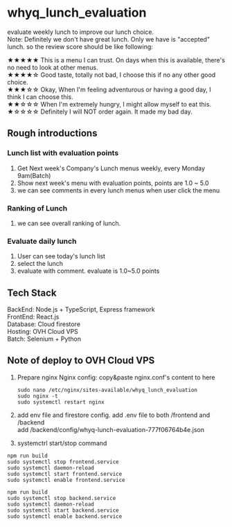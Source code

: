 # whyq_lunch_evaluation

evaluate weekly lunch to improve our lunch choice.  
Note: Definitely we don't have great lunch. Only we have is "accepted" lunch. so the review score should be like following:  

★★★★★ This is a menu I can trust. On days when this is available, there's no need to look at other menus.     
★★★★☆ Good taste, totally not bad, I choose this if no any other good choice.  
★★★☆☆ Okay, When I'm feeling adventurous or having a good day, I think I can choose this.  
★★☆☆☆ When I'm extremely hungry, I might allow myself to eat this.     
★☆☆☆☆ Definitely I will NOT order again. It made my bad day.     

## Rough introductions

### Lunch list with evaluation points

1. Get Next week's Company's Lunch menus weekly, every Monday 9am(Batch)
2. Show next week's menu with evaluation points, points are 1.0 ~ 5.0
3. we can see comments in every lunch menus when user click the menu

### Ranking of Lunch

1. we can see overall ranking of lunch.

### Evaluate daily lunch

1. User can see today's lunch list
2. select the lunch
3. evaluate with comment. evaluate is 1.0~5.0 points

## Tech Stack

BackEnd: Node.js + TypeScript, Express framework  
FrontEnd: React.js  
Database: Cloud firestore  
Hosting: OVH Cloud VPS  
Batch: Selenium + Python

## Note of deploy to OVH Cloud VPS

1. Prepare nginx
   Nginx config: copy&paste nginx.conf's content to here

   ```
   sudo nano /etc/nginx/sites-available/whyq_lunch_evaluation
   sudo nginx -t
   sudo systemctl restart nginx
   ```

2. add env file and firestore config.
   add .env file to both /frontend and /backend  
   add /backend/config/whyq-lunch-evaluation-777f06764b4e.json

3. systemctrl start/stop command

```
npm run build
sudo systemctl stop frontend.service
sudo systemctl daemon-reload
sudo systemctl start frontend.service
sudo systemctl enable frontend.service
```

```
npm run build
sudo systemctl stop backend.service
sudo systemctl daemon-reload
sudo systemctl start backend.service
sudo systemctl enable backend.service
```
